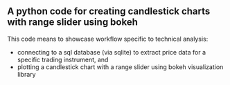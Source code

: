 ## A python code for creating candlestick charts with range slider using bokeh
This code means to showcase workflow specific to technical analysis:
* connecting to a sql database (via sqlite) to extract price data for a specific trading instrument, and
* plotting a candlestick chart with a range slider using bokeh visualization library
